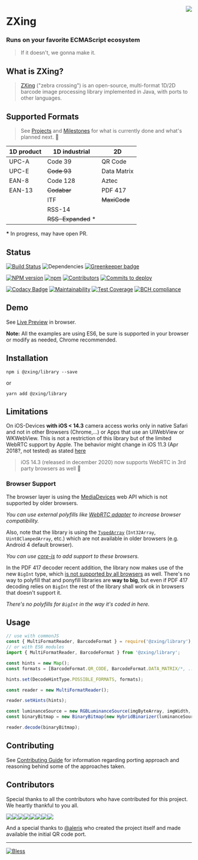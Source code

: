 [<img align="right" src="https://raw.github.com/wiki/zxing/zxing/zxing-logo.png"/>][1]

# ZXing

### Runs on your favorite ECMAScript ecosystem

> If it doesn't, we gonna make it.

## What is ZXing?

> [ZXing][1] ("zebra crossing") is an open-source, multi-format 1D/2D barcode image processing library implemented in Java, with ports to other languages.

## Supported Formats

> See [Projects](https://github.com/zxing-js/library/projects) and [Milestones](https://github.com/zxing-js/library/milestones) for what is currently done and what's planned next. 👀

| 1D product | 1D industrial       | 2D             |
| ---------- | ------------------- | -------------- |
| UPC-A      | Code 39             | QR Code        |
| UPC-E      | ~~Code 93~~         | Data Matrix    |
| EAN-8      | Code 128            | Aztec          |
| EAN-13     | ~~Codabar~~         | PDF 417        |
|            | ITF                 | ~~MaxiCode~~   |
|            | RSS-14              |
|            | ~~RSS-Expanded~~ \* |

**\*** In progress, may have open PR.

## Status

[![Build Status](https://travis-ci.org/zxing-js/library.svg?branch=master)](https://travis-ci.org/zxing-js/library)
![Dependencies](https://david-dm.org/zxing-js/library.svg)
[![Greenkeeper badge](https://badges.greenkeeper.io/zxing-js/library.svg)](https://greenkeeper.io/)

[![NPM version](https://img.shields.io/npm/v/@zxing/library.svg?&label=npm)][0]
[![npm](https://img.shields.io/npm/dm/localeval.svg)][0]
[![Contributors](https://img.shields.io/github/contributors/zxing-js/library.svg)](https://github.com/zxing-js/library/graphs/contributors)
[![Commits to deploy](https://img.shields.io/github/commits-since/zxing-js/library/master.svg?label=commits%20to%20deploy)](https://github.com/zxing-js/library/compare/master...develop)

[![Codacy Badge](https://api.codacy.com/project/badge/Grade/9aaa5317fcc740af9f25b3c7f832aa1d)](https://www.codacy.com/app/zxing/library?utm_source=github.com&amp;utm_medium=referral&amp;utm_content=zxing-js/library&amp;utm_campaign=Badge_Grade)
[![Maintainability](https://api.codeclimate.com/v1/badges/2b9c6ae92412ee8e15a9/maintainability)](https://codeclimate.com/github/zxing-js/library/maintainability)
[![Test Coverage](https://api.codeclimate.com/v1/badges/2b9c6ae92412ee8e15a9/test_coverage)](https://codeclimate.com/github/zxing-js/library/test_coverage)
[![BCH compliance](https://bettercodehub.com/edge/badge/zxing-js/library?branch=master)](https://bettercodehub.com/)

## Demo

See [Live Preview](https://zxing-js.github.io/library/) in browser.

**Note:** All the examples are using ES6, be sure is supported in your browser or modify as needed, Chrome recommended.

## Installation

`npm i @zxing/library --save`

or

`yarn add @zxing/library`

## Limitations

On iOS-Devices **with iOS < 14.3** camera access works only in native Safari and not in other Browsers (Chrome,...) or Apps that use an UIWebView or WKWebView. This is not a restriction of this library but of the limited WebRTC support by Apple. The behavior might change in iOS 11.3 (Apr 2018?, not tested) as stated [here](https://developer.apple.com/library/content/releasenotes/General/WhatsNewInSafari/Articles/Safari_11_1.html#//apple_ref/doc/uid/TP40014305-CH14-SW1)

> iOS 14.3 (released in december 2020) now supports WebRTC in 3rd party browsers as well 🎉 

### Browser Support

The browser layer is using the [MediaDevices](https://developer.mozilla.org/en-US/docs/Web/API/MediaDevices) web API which is not supported by older browsers.

_You can use external polyfills like [WebRTC adapter](https://github.com/webrtc/adapter) to increase browser compatibility._

Also, note that the library is using the [`TypedArray`](https://developer.mozilla.org/en-US/docs/Web/JavaScript/Reference/Global_Objects/TypedArray) (`Int32Array`, `Uint8ClampedArray`, etc.) which are not available in older browsers (e.g. Android 4 default browser).

_You can use [core-js](https://github.com/zloirock/core-js) to add support to these browsers._

In the PDF 417 decoder recent addition, the library now makes use of the new `BigInt` type, which [is not supported by all browsers][2] as well. There's no way to polyfill that and ponyfill libraries are **way to big**, but even if PDF 417 decoding relies on `BigInt` the rest of the library shall work ok in browsers that doesn't support it.

_There's no polyfills for `BigInt` in the way it's coded in here._

## Usage

```javascript
// use with commonJS
const { MultiFormatReader, BarcodeFormat } = require('@zxing/library');
// or with ES6 modules
import { MultiFormatReader, BarcodeFormat } from '@zxing/library';

const hints = new Map();
const formats = [BarcodeFormat.QR_CODE, BarcodeFormat.DATA_MATRIX/*, ...*/];

hints.set(DecodeHintType.POSSIBLE_FORMATS, formats);

const reader = new MultiFormatReader();

reader.setHints(hints);

const luminanceSource = new RGBLuminanceSource(imgByteArray, imgWidth, imgHeight);
const binaryBitmap = new BinaryBitmap(new HybridBinarizer(luminanceSource));

reader.decode(binaryBitmap);
```

## Contributing

See [Contributing Guide](https://github.com/zxing-js/library/blob/master/CONTRIBUTING.md) for information regarding porting approach and reasoning behind some of the approaches taken.

## Contributors

Special thanks to all the contributors who have contributed for this project. We heartly thankful to you all.

[![](https://sourcerer.io/fame/odahcam/zxing-js/library/images/0)](https://sourcerer.io/fame/odahcam/zxing-js/library/links/0)[![](https://sourcerer.io/fame/odahcam/zxing-js/library/images/1)](https://sourcerer.io/fame/odahcam/zxing-js/library/links/1)[![](https://sourcerer.io/fame/odahcam/zxing-js/library/images/2)](https://sourcerer.io/fame/odahcam/zxing-js/library/links/2)[![](https://sourcerer.io/fame/odahcam/zxing-js/library/images/3)](https://sourcerer.io/fame/odahcam/zxing-js/library/links/3)[![](https://sourcerer.io/fame/odahcam/zxing-js/library/images/4)](https://sourcerer.io/fame/odahcam/zxing-js/library/links/4)[![](https://sourcerer.io/fame/odahcam/zxing-js/library/images/5)](https://sourcerer.io/fame/odahcam/zxing-js/library/links/5)[![](https://sourcerer.io/fame/odahcam/zxing-js/library/images/6)](https://sourcerer.io/fame/odahcam/zxing-js/library/links/6)[![](https://sourcerer.io/fame/odahcam/zxing-js/library/images/7)](https://sourcerer.io/fame/odahcam/zxing-js/library/links/7)

And a special thanks to [@aleris][3] who created the project itself and made available the initial QR code port.

---

[![Bless](https://cdn.rawgit.com/LunaGao/BlessYourCodeTag/master/tags/alpaca.svg)](http://lunagao.github.io/BlessYourCodeTag/)

[0]: https://www.npmjs.com/package/@zxing/library
[1]: https://github.com/zxing/zxing
[2]: https://caniuse.com/#feat=bigint
[3]: https://github.com/aleris
